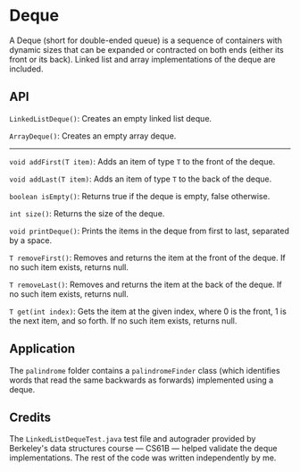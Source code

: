 # Deque

A Deque (short for double-ended queue) is a sequence of containers with dynamic sizes that can be expanded or 
contracted on both ends (either its front or its back). Linked list and array implementations of the deque are
included.

## API

`LinkedListDeque()`: Creates an empty linked list deque.

`ArrayDeque()`: Creates an empty array deque.
***
`void addFirst(T item)`: Adds an item of type `T` to the front of the deque.

`void addLast(T item)`: Adds an item of type `T` to the back of the deque.

`boolean isEmpty()`: Returns true if the deque is empty, false otherwise.

`int size()`: Returns the size of the deque.

`void printDeque()`: Prints the items in the deque from first to last, separated by a space.

`T removeFirst()`: Removes and returns the item at the front of the deque. If no such item exists, returns null.

`T removeLast()`: Removes and returns the item at the back of the deque. If no such item exists, returns null.

`T get(int index)`: Gets the item at the given index, where 0 is the front, 1 is the next item, and so forth.
If no such item exists, returns null.

## Application
The `palindrome` folder contains a `palindromeFinder` class (which identifies words that read the same backwards as forwards) implemented using a deque.

## Credits
The `LinkedListDequeTest.java` test file and autograder provided by Berkeley's data structures course — CS61B — helped
validate the deque implementations. The rest of the code was written independently by me.
